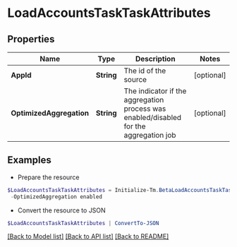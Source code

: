# LoadAccountsTaskTaskAttributes
## Properties

Name | Type | Description | Notes
------------ | ------------- | ------------- | -------------
**AppId** | **String** | The id of the source | [optional] 
**OptimizedAggregation** | **String** | The indicator if the aggregation process was enabled/disabled for the aggregation job | [optional] 

## Examples

- Prepare the resource
```powershell
$LoadAccountsTaskTaskAttributes = Initialize-Tm.BetaLoadAccountsTaskTaskAttributes  -AppId c31386cb18bb403cbb6df4c86294ff82 `
 -OptimizedAggregation enabled
```

- Convert the resource to JSON
```powershell
$LoadAccountsTaskTaskAttributes | ConvertTo-JSON
```

[[Back to Model list]](../README.md#documentation-for-models) [[Back to API list]](../README.md#documentation-for-api-endpoints) [[Back to README]](../README.md)

